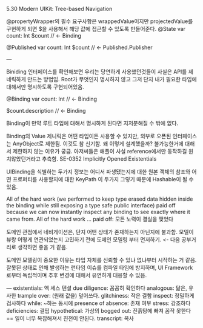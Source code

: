 5.30
Modern UIKit: Tree-based Navigation

@propertyWrapper의 필수 요구사항은 wrappedValue이지만
projectedValue를 구현하게 되면 $을 사용해서 해당 값에 접근할 수 있도록 만들어준다.
@State var count: Int
$count // <- Binding<Int>

@Published var count: Int
$count // <- Published<Int>.Publisher

—

Biniding 인터페이스를 확인해보면 우리는 당연하게 사용했던것들이 사실은 API를 제네릭하게 만드는 방법임.
Root가 무엇인지 명시하지 않고 그저 단지 내가 필요한 타입에 대해서만 명시하도록 구현되어있음.

@Binding var count: Int // <- Binding<Int>

$count.description // <- Binding<String>

Binding이 만약 루트 타입에 대해서 명시하게 된다면 지저분해질 수 밖에 없다.

Binding의 Value 제니릭은 어떤 타입이든 사용할 수 있지만, 외부로 오픈된 인터페이스는 AnyObject로 제한됨.
이것도 참 신기함. 왜 이렇게 설계했을까? 불가능한거에 대해서 제한하지 않는 이유가 궁금.
아저씨들은 애플이 사실 reference에서만 동작하길 원치않았던거라고 추측함.
SE-0352 Implicitly Opened Existentials

UIBinding을 식별하는 두가지 정보는
어디서 파생됐는지에 대한 원본 객체의 참조와 어떤 프로퍼티를 사용할지에 대한 KeyPath 이 두가지
그렇기 때문에 Hashable이 될 수 있음.

All of the hard work (we performed to keep type erased data hidden inside the binding while still exposing a type safe public interface) paid off because we can now instantly inspect any binding to see exactly where it came from.
All of the hard work … paid off: 모든 노력이 결실을 맺었다

도메인 관점에서 네비게이션은, 단지 어떤 상태가 존재하는지 아닌지에 불과함.
모델이 뷰랑 어떻게 연관되었는지 고민하기 전에 도메인 모델링 부터 먼저하기. <- 다음 공부거리로 생각하면 좋을 거 같음.

도메인 모델링이 중요한 이유는 타입 자체를 신뢰할 수 있냐 없냐부터 시작하는 거 같음.
잘못된 상태로 인해 발생하는 런타임 이슈를 컴파일 타임에 방지하며, UI Framework로부터 독립적이며
추후 변경에 대해서 유연하게 대응할 수 있음. 

—
existentials: 엑 세스 텐셜
due diligence: 꼼꼼히 확인하다
analogous: 닮은, 유사한
trample over: (원래 값을) 덮어쓰다.
glitchiness: 작은 결함
inspect: 정밀하게 검사하다
while: ~하는 동시에
presence of absence: 존재 여부
stress: 강조하다
deficiencies: 결핍
hypothetical: 가상의
bogged out: 진흙탕에 빠져 꼼작 못한다 == 일이 너무 복잡해져서 진전이 안된다.
transcript: 복사

